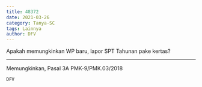 ```yaml
---
title: 48372
date: 2021-03-26
category: Tanya-SC
tags: Lainnya
author: DFV
---
```


Apakah memungkinkan WP baru, lapor SPT Tahunan pake kertas?

---

Memungkinkan, Pasal 3A PMK-9/PMK.03/2018

`DFV`

